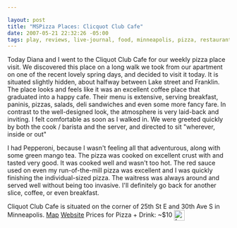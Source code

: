 ```yaml
--- 

layout: post
title: "MSPizza Places: Clicquot Club Cafe"
date: 2007-05-21 22:32:26 -05:00
tags: play, reviews, live-journal, food, minneapolis, pizza, restaurants
---
```

Today Diana and I went to the Cliquot Club Cafe for our weekly pizza place visit.  We discovered this place on a long walk we took from our apartment on one of the recent lovely spring days, and decided to visit it today.  It is situated slightly hidden, about halfway between Lake street and Franklin.  The place looks and feels like it was an excellent coffee place that graduated into a happy cafe.  Their menu is extensive, serving breakfast, paninis, pizzas, salads, deli sandwiches and even some more fancy fare.  In contrast to the well-designed look, the atmosphere is very laid-back and inviting.  I felt comfortable as soon as I walked in.  We were greeted quickly by both the cook / barista and the server, and directed to sit "wherever, inside or out"

I had Pepperoni, because I wasn't feeling all that adventurous, along with some green mango tea.  The pizza was cooked on excellent crust with and tasted very good.  It was cooked well and wasn't too hot.  The red sauce used on even my run-of-the-mill pizza was excellent and I was quickly finishing the individual-sized pizza.  The waitress was always around and served well without being too invasive.  I'll definitely go back for another slice, coffee, or even breakfast.

Cliquot Club Cafe is situated on the corner of 25th St E and 30th Ave S in Minneapolis. <a title="Google Maps Location" href="http://maps.google.com/maps/ms?ie=UTF8&amp;hl=en&amp;om=1&amp;msa=0&amp;msid=102089950787913844905.00000112b250d9056ecd6&amp;ll=44.957205,-93.228606&amp;spn=0.017067,0.039997&amp;z=15">Map</a> <a href="http://www.clicquotclubcafe.com/">Website</a>
Prices for Pizza + Drink: ~$10 <img style="vertical-align: middle;" src="/uploads/icons/credit-card-a_24.png" alt="[credit card]" width="24" height="24" />
